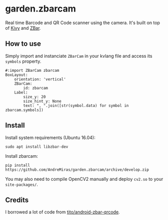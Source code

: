 # garden.zbarcam

Real time Barcode and QR Code scanner using the camera.
It's built on top of [Kivy](https://github.com/kivy/kivy) and [ZBar](https://github.com/ZBar/ZBar).

## How to use
Simply import and instanciate `ZBarCam` in your kvlang file and access its `symbols` property.
```
#:import ZBarCam zbarcam
BoxLayout:
    orientation: 'vertical'
    ZBarCam:
        id: zbarcam
    Label:
        size_y: 20
        size_hint_y: None
        text: ", ".join([str(symbol.data) for symbol in zbarcam.symbols])
```

## Install
Install system requirements (Ubuntu 16.04):
```
sudo apt install libzbar-dev
```
Install zbarcam:
```
pip install https://github.com/AndreMiras/garden.zbarcam/archive/develop.zip
```
You may also need to compile OpenCV2 manually and deploy `cv2.so` to your `site-packages/`.

## Credits
I borrowed a lot of code from [tito/android-zbar-qrcode](https://github.com/tito/android-zbar-qrcode).

